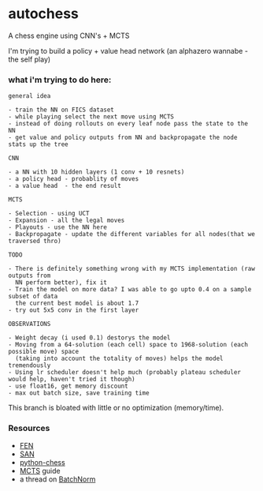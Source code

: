# autochess
A chess engine using CNN's + MCTS

I'm trying to build a policy + value head network (an alphazero wannabe - the self play)

### what i'm trying to do here:

    general idea

    - train the NN on FICS dataset
    - while playing select the next move using MCTS
    - instead of doing rollouts on every leaf node pass the state to the NN
    - get value and policy outputs from NN and backpropagate the node stats up the tree

    CNN
    
    - a NN with 10 hidden layers (1 conv + 10 resnets)
    - a policy head - probablity of moves
    - a value head  - the end result

    MCTS
    
    - Selection - using UCT
    - Expansion - all the legal moves
    - Playouts - use the NN here
    - Backpropagate - update the different variables for all nodes(that we traversed thro)

    TODO

    - There is definitely something wrong with my MCTS implementation (raw outputs from 
      NN perform better), fix it
    - Train the model on more data? I was able to go upto 0.4 on a sample subset of data
      the current best model is about 1.7
    - try out 5x5 conv in the first layer

    OBSERVATIONS

    - Weight decay (i used 0.1) destorys the model
    - Moving from a 64-solution (each cell) space to 1968-solution (each possible move) space 
      (taking into account the totality of moves) helps the model tremendously
    - Using lr scheduler doesn't help much (probably plateau scheduler would help, haven't tried it though)
    - use float16, get memory discount
    - max out batch size, save training time

This branch is bloated with little or no optimization (memory/time).

### Resources

- [FEN](https://www.chess.com/terms/fen-chess)
- [SAN](https://www.chessprogramming.org/Algebraic_Chess_Notation#Standard_Algebraic_Notation_.28SAN.29)
- [python-chess](https://python-chess.readthedocs.io/en/latest/core.html)
- [MCTS](https://int8.io/monte-carlo-tree-search-beginners-guide/) guide
- a thread on [BatchNorm](https://www.reddit.com/r/MachineLearning/comments/67gonq/d_batch_normalization_before_or_after_relu/)